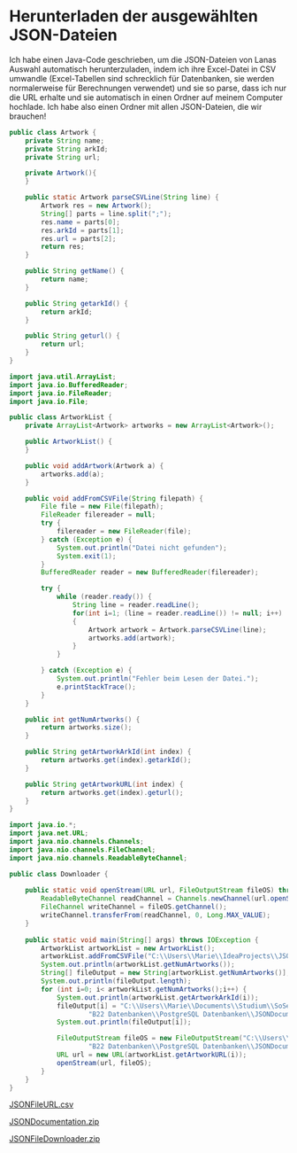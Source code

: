 # Herunterladen der ausgewählten JSON-Dateien

Ich habe einen Java-Code geschrieben, um die JSON-Dateien von Lanas Auswahl automatisch herunterzuladen, indem ich ihre Excel-Datei in CSV umwandle (Excel-Tabellen sind schrecklich für Datenbanken, sie werden normalerweise für Berechnungen verwendet) und sie so parse, dass ich nur die URL erhalte und sie automatisch in einen Ordner auf meinem Computer hochlade.
Ich habe also einen Ordner mit allen JSON-Dateien, die wir brauchen!

```java
public class Artwork {
    private String name;
    private String arkId;
    private String url;

    private Artwork(){
    }

    public static Artwork parseCSVLine(String line) {
        Artwork res = new Artwork();
        String[] parts = line.split(";");
        res.name = parts[0];
        res.arkId = parts[1];
        res.url = parts[2];
        return res;
    }

    public String getName() {
        return name;
    }

    public String getarkId() {
        return arkId;
    }

    public String geturl() {
        return url;
    }
}
```

```java
import java.util.ArrayList;
import java.io.BufferedReader;
import java.io.FileReader;
import java.io.File;

public class ArtworkList {
    private ArrayList<Artwork> artworks = new ArrayList<Artwork>();

    public ArtworkList() {
    }

    public void addArtwork(Artwork a) {
        artworks.add(a);
    }

    public void addFromCSVFile(String filepath) {
        File file = new File(filepath);
        FileReader filereader = null;
        try {
            filereader = new FileReader(file);
        } catch (Exception e) {
            System.out.println("Datei nicht gefunden");
            System.exit(1);
        }
        BufferedReader reader = new BufferedReader(filereader);

        try {
            while (reader.ready()) {
                String line = reader.readLine();
                for(int i=1; (line = reader.readLine()) != null; i++)
                {
                    Artwork artwork = Artwork.parseCSVLine(line);
                    artworks.add(artwork);
                }
            }

        } catch (Exception e) {
            System.out.println("Fehler beim Lesen der Datei.");
            e.printStackTrace();
        }
    }

    public int getNumArtworks() {
        return artworks.size();
    }

    public String getArtworkArkId(int index) {
        return artworks.get(index).getarkId();
    }

    public String getArtworkURL(int index) {
        return artworks.get(index).geturl();
    }
}
```

```java
import java.io.*;
import java.net.URL;
import java.nio.channels.Channels;
import java.nio.channels.FileChannel;
import java.nio.channels.ReadableByteChannel;

public class Downloader {
    
    public static void openStream(URL url, FileOutputStream fileOS) throws IOException {
        ReadableByteChannel readChannel = Channels.newChannel(url.openStream());
        FileChannel writeChannel = fileOS.getChannel();
        writeChannel.transferFrom(readChannel, 0, Long.MAX_VALUE);
    }
    
    public static void main(String[] args) throws IOException {
        ArtworkList artworkList = new ArtworkList();
        artworkList.addFromCSVFile("C:\\Users\\Marie\\IdeaProjects\\JSONFileDownloader\\data\\JSONFileURL.csv");
        System.out.println(artworkList.getNumArtworks());
        String[] fileOutput = new String[artworkList.getNumArtworks()];
        System.out.println(fileOutput.length);
        for (int i=0; i< artworkList.getNumArtworks();i++) {
            System.out.println(artworkList.getArtworkArkId(i));
            fileOutput[i] = "C:\\Users\\Marie\\Documents\\Studium\\SoSe2022\\" +
                    "B22 Datenbanken\\PostgreSQL Datenbanken\\JSONDocumentation\\"+ artworkList.getArtworkArkId(i) + ".json";
            System.out.println(fileOutput[i]);

            FileOutputStream fileOS = new FileOutputStream("C:\\Users\\Marie\\Documents\\Studium\\SoSe2022\\" +
                    "B22 Datenbanken\\PostgreSQL Datenbanken\\JSONDocumentation\\"+ artworkList.getArtworkArkId(i) + ".json");
            URL url = new URL(artworkList.getArtworkURL(i));
            openStream(url, fileOS);
        }
    }
}
```

[JSONFileURL.csv](data/JSONFileURL.csv)

[JSONDocumentation.zip](data/JSONDocumentation.zip)

[JSONFileDownloader.zip](data/JSONFileDownloader.zip)
